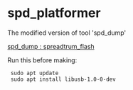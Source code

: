 # spd_platformer
The modified version of tool 'spd_dump'

[spd_dump : spreadtrum_flash](https://github.com/TomKing062/spreadtrum_flash)

Run this before making:

     sudo apt update
     sudo apt install libusb-1.0-0-dev
